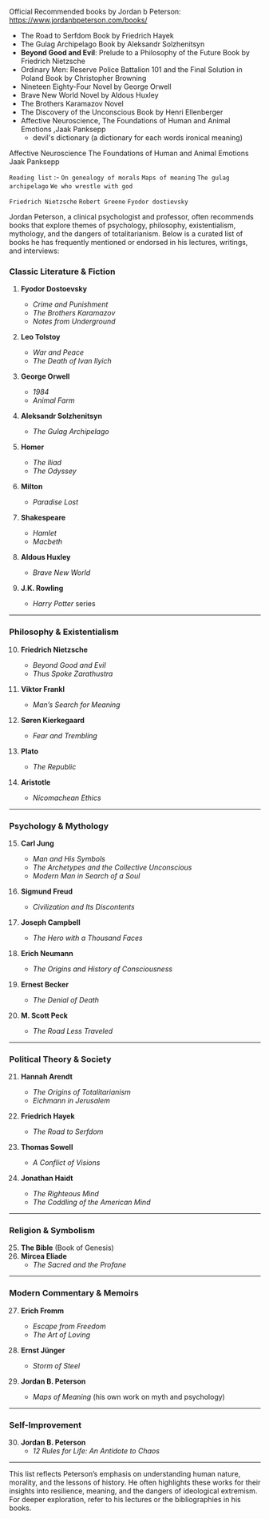 Official Recommended books by Jordan b Peterson: https://www.jordanbpeterson.com/books/

- The Road to Serfdom Book by Friedrich Hayek
- The Gulag Archipelago Book by Aleksandr Solzhenitsyn
- **Beyond Good and Evil**: Prelude to a Philosophy of the Future Book by Friedrich Nietzsche
- Ordinary Men: Reserve Police Battalion 101 and the Final Solution in Poland Book by Christopher Browning
- Nineteen Eighty-Four Novel by George Orwell
- Brave New World Novel by Aldous Huxley
- The Brothers Karamazov Novel 
- The Discovery of the Unconscious
   Book by Henri Ellenberger
- Affective Neuroscience,
   The Foundations of Human and Animal Emotions
   ,Jaak Panksepp
   - devil's dictionary (a dictionary for each words ironical meaning)






Affective Neuroscience
The Foundations of Human and Animal Emotions
Jaak Panksepp


`Reading list` :-
`On genealogy of morals` 
`Maps of meaning` 
`The gulag archipelago` 
`We who wrestle with god` 

`Friedrich Nietzsche` 
`Robert Greene` 
`Fyodor dostievsky` 





Jordan Peterson, a clinical psychologist and professor, often recommends books that explore themes of psychology, philosophy, existentialism, mythology, and the dangers of totalitarianism. Below is a curated list of books he has frequently mentioned or endorsed in his lectures, writings, and interviews:

### **Classic Literature & Fiction**
1. **Fyodor Dostoevsky**  
   - *Crime and Punishment*  
   - *The Brothers Karamazov*  
   - *Notes from Underground*  

2. **Leo Tolstoy**  
   - *War and Peace*  
   - *The Death of Ivan Ilyich*  

3. **George Orwell**  
   - *1984*  
   - *Animal Farm*  

4. **Aleksandr Solzhenitsyn**  
   - *The Gulag Archipelago*  

5. **Homer**  
   - *The Iliad*  
   - *The Odyssey*  

6. **Milton**  
   - *Paradise Lost*  

7. **Shakespeare**  
   - *Hamlet*  
   - *Macbeth*  

8. **Aldous Huxley**  
   - *Brave New World*  

9. **J.K. Rowling**  
   - *Harry Potter* series  

---

### **Philosophy & Existentialism**
10. **Friedrich Nietzsche**  
    - *Beyond Good and Evil*  
    - *Thus Spoke Zarathustra*  

11. **Viktor Frankl**  
    - *Man’s Search for Meaning*  

12. **Søren Kierkegaard**  
    - *Fear and Trembling*  

13. **Plato**  
    - *The Republic*  

14. **Aristotle**  
    - *Nicomachean Ethics*  

---

### **Psychology & Mythology**
15. **Carl Jung**  
    - *Man and His Symbols*  
    - *The Archetypes and the Collective Unconscious*  
    - *Modern Man in Search of a Soul*  

16. **Sigmund Freud**  
    - *Civilization and Its Discontents*  

17. **Joseph Campbell**  
    - *The Hero with a Thousand Faces*  

18. **Erich Neumann**  
    - *The Origins and History of Consciousness*  

19. **Ernest Becker**  
    - *The Denial of Death*  

20. **M. Scott Peck**  
    - *The Road Less Traveled*  

---

### **Political Theory & Society**
21. **Hannah Arendt**  
    - *The Origins of Totalitarianism*  
    - *Eichmann in Jerusalem*  

22. **Friedrich Hayek**  
    - *The Road to Serfdom*  

23. **Thomas Sowell**  
    - *A Conflict of Visions*  

24. **Jonathan Haidt**  
    - *The Righteous Mind*  
    - *The Coddling of the American Mind*  

---

### **Religion & Symbolism**
25. **The Bible** (Book of Genesis)  
26. **Mircea Eliade**  
    - *The Sacred and the Profane*  

---

### **Modern Commentary & Memoirs**
27. **Erich Fromm**  
    - *Escape from Freedom*  
    - *The Art of Loving*  

28. **Ernst Jünger**  
    - *Storm of Steel*  

29. **Jordan B. Peterson**  
    - *Maps of Meaning* (his own work on myth and psychology)  

---

### **Self-Improvement**
30. **Jordan B. Peterson**  
    - *12 Rules for Life: An Antidote to Chaos*  

---

This list reflects Peterson’s emphasis on understanding human nature, morality, and the lessons of history. He often highlights these works for their insights into resilience, meaning, and the dangers of ideological extremism. For deeper exploration, refer to his lectures or the bibliographies in his books.